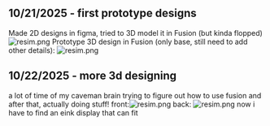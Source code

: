 <!--
  ===================    !!READ THIS NOTICE!!   ====================
  DO NOT edit this file manually. Your changes WILL BE OVERWRITTEN!
  This journal is auto generated and updated by Hack Club Blueprint.
  To edit this file, please edit your journal entries on Blueprint.
  ==================================================================
-->

## 10/21/2025 - first prototype designs  

Made 2D designs in figma, tried to 3D model it in Fusion (but kinda flopped)![resim.png](https://blueprint.hackclub.com/user-attachments/blobs/proxy/eyJfcmFpbHMiOnsiZGF0YSI6NDE0NiwicHVyIjoiYmxvYl9pZCJ9fQ==--22bb11e680e6ddcf22df42393f30b326ba5bde91/resim.png)
Prototype 3D design in Fusion (only base, still need to add other details): ![resim.png](https://blueprint.hackclub.com/user-attachments/blobs/proxy/eyJfcmFpbHMiOnsiZGF0YSI6NDE0NywicHVyIjoiYmxvYl9pZCJ9fQ==--fcb1e1a9b04a4ee938c6f07694faa865c95a3ca3/resim.png)

  

## 10/22/2025 - more 3d designing  

a lot of time of my caveman brain trying to figure out how to use fusion
and after that, actually doing stuff!
front:![resim.png](https://blueprint.hackclub.com/user-attachments/blobs/proxy/eyJfcmFpbHMiOnsiZGF0YSI6NDQzNCwicHVyIjoiYmxvYl9pZCJ9fQ==--cdeb1bcaa20408667185d3595df676d925c95595/resim.png)
back: ![resim.png](https://blueprint.hackclub.com/user-attachments/blobs/proxy/eyJfcmFpbHMiOnsiZGF0YSI6NDQzNSwicHVyIjoiYmxvYl9pZCJ9fQ==--b9f889ed8b26c47a707cc6c3736416235964bed0/resim.png)
now i have to find an eink display that can fit

  

